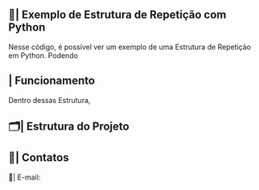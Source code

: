  ## 📑| Exemplo de Estrutura de Repetição com Python 

   Nesse código, é possível ver um exemplo de uma Estrutura de Repetição em Python. Podendo 

 ## | Funcionamento

  Dentro dessas Estrutura,
 
 ## 🗂️| Estrutura do Projeto



 ## 📱| Contatos

   📩| E-mail: 
 
